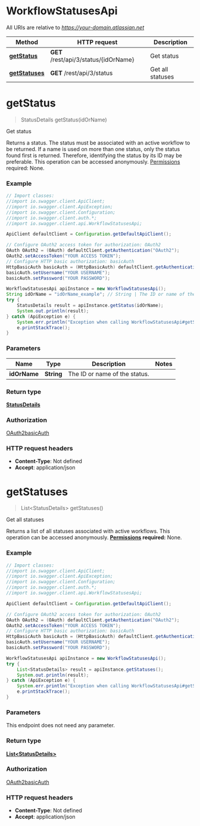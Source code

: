 # WorkflowStatusesApi

All URIs are relative to *https://your-domain.atlassian.net*

Method | HTTP request | Description
------------- | ------------- | -------------
[**getStatus**](WorkflowStatusesApi.md#getStatus) | **GET** /rest/api/3/status/{idOrName} | Get status
[**getStatuses**](WorkflowStatusesApi.md#getStatuses) | **GET** /rest/api/3/status | Get all statuses

<a name="getStatus"></a>
# **getStatus**
> StatusDetails getStatus(idOrName)

Get status

Returns a status. The status must be associated with an active workflow to be returned.  If a name is used on more than one status, only the status found first is returned. Therefore, identifying the status by its ID may be preferable.  This operation can be accessed anonymously.  [Permissions](#permissions) required: None.

### Example
```java
// Import classes:
//import io.swagger.client.ApiClient;
//import io.swagger.client.ApiException;
//import io.swagger.client.Configuration;
//import io.swagger.client.auth.*;
//import io.swagger.client.api.WorkflowStatusesApi;

ApiClient defaultClient = Configuration.getDefaultApiClient();

// Configure OAuth2 access token for authorization: OAuth2
OAuth OAuth2 = (OAuth) defaultClient.getAuthentication("OAuth2");
OAuth2.setAccessToken("YOUR ACCESS TOKEN");
// Configure HTTP basic authorization: basicAuth
HttpBasicAuth basicAuth = (HttpBasicAuth) defaultClient.getAuthentication("basicAuth");
basicAuth.setUsername("YOUR USERNAME");
basicAuth.setPassword("YOUR PASSWORD");

WorkflowStatusesApi apiInstance = new WorkflowStatusesApi();
String idOrName = "idOrName_example"; // String | The ID or name of the status.
try {
    StatusDetails result = apiInstance.getStatus(idOrName);
    System.out.println(result);
} catch (ApiException e) {
    System.err.println("Exception when calling WorkflowStatusesApi#getStatus");
    e.printStackTrace();
}
```

### Parameters

Name | Type | Description  | Notes
------------- | ------------- | ------------- | -------------
 **idOrName** | **String**| The ID or name of the status. |

### Return type

[**StatusDetails**](StatusDetails.md)

### Authorization

[OAuth2](../README.md#OAuth2)[basicAuth](../README.md#basicAuth)

### HTTP request headers

 - **Content-Type**: Not defined
 - **Accept**: application/json

<a name="getStatuses"></a>
# **getStatuses**
> List&lt;StatusDetails&gt; getStatuses()

Get all statuses

Returns a list of all statuses associated with active workflows.  This operation can be accessed anonymously.  **[Permissions](#permissions) required:** None.

### Example
```java
// Import classes:
//import io.swagger.client.ApiClient;
//import io.swagger.client.ApiException;
//import io.swagger.client.Configuration;
//import io.swagger.client.auth.*;
//import io.swagger.client.api.WorkflowStatusesApi;

ApiClient defaultClient = Configuration.getDefaultApiClient();

// Configure OAuth2 access token for authorization: OAuth2
OAuth OAuth2 = (OAuth) defaultClient.getAuthentication("OAuth2");
OAuth2.setAccessToken("YOUR ACCESS TOKEN");
// Configure HTTP basic authorization: basicAuth
HttpBasicAuth basicAuth = (HttpBasicAuth) defaultClient.getAuthentication("basicAuth");
basicAuth.setUsername("YOUR USERNAME");
basicAuth.setPassword("YOUR PASSWORD");

WorkflowStatusesApi apiInstance = new WorkflowStatusesApi();
try {
    List<StatusDetails> result = apiInstance.getStatuses();
    System.out.println(result);
} catch (ApiException e) {
    System.err.println("Exception when calling WorkflowStatusesApi#getStatuses");
    e.printStackTrace();
}
```

### Parameters
This endpoint does not need any parameter.

### Return type

[**List&lt;StatusDetails&gt;**](StatusDetails.md)

### Authorization

[OAuth2](../README.md#OAuth2)[basicAuth](../README.md#basicAuth)

### HTTP request headers

 - **Content-Type**: Not defined
 - **Accept**: application/json

